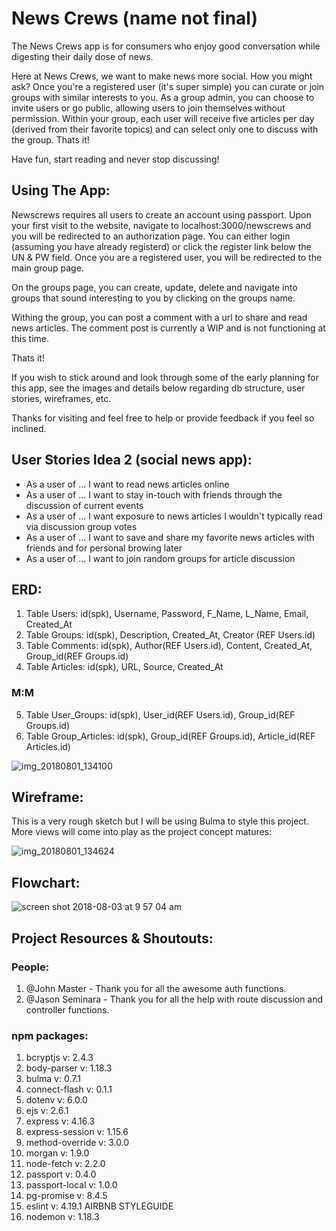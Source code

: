 
# News Crews (name not final)

The News Crews app is for consumers who enjoy good conversation while digesting their daily dose of news. 

Here at News Crews, we want to make news more social. How you might ask? Once you're a registered user (it's super simple) you can curate or join groups with similar interests to you. As a group admin, you can choose to invite users or go public, allowing users to join themselves without permission. Within your group, each user will receive five articles per day (derived from their favorite topics) and can select only one to discuss with the group. Thats it!

Have fun, start reading and never stop discussing!

## Using The App:

Newscrews requires all users to create an account using passport. Upon your first visit to the website, navigate to localhost:3000/newscrews and you will be redirected to an authorization page. You can either login (assuming you have already registerd) or click the register link below the UN & PW field. Once you are a registered user, you will be redirected to the main group page.

On the groups page, you can create, update, delete and navigate into groups that sound interesting to you by clicking on the groups name.

Withing the group, you can post a comment with a url to share and read news articles. The comment post is currently a WIP and is not functioning at this time.

Thats it!

If you wish to stick around and look through some of the early planning for this app, see the images and details below regarding db structure, user stories, wireframes, etc.

Thanks for visiting and feel free to help or provide feedback if you feel so inclined.

## User Stories Idea 2 (social news app):
- As a user of ... I want to read news articles online
- As a user of ... I want to stay in-touch with friends through the discussion of current events
- As a user of ... I want exposure to news articles I wouldn't typically read via discussion group votes
- As a user of ... I want to save and share my favorite news articles with friends and for personal browing later
- As a user of ... I want to join random groups for article discussion

## ERD:
1. Table Users: id(spk), Username, Password, F_Name, L_Name, Email, Created_At
2. Table Groups: id(spk), Description, Created_At, Creator (REF Users.id)
3. Table Comments: id(spk), Author(REF Users.id), Content, Created_At, Group_id(REF Groups.id)
4. Table Articles: id(spk), URL, Source, Created_At
### M:M 
5. Table User_Groups: id(spk), User_id(REF Users.id), Group_id(REF Groups.id)
6. Table Group_Articles: id(spk), Group_id(REF Groups.id), Article_id(REF Articles.id)

![img_20180801_134100](https://media.git.generalassemb.ly/user/14895/files/2a94cb4e-9593-11e8-85e7-57aa0be8387e)

## Wireframe:

This is a very rough sketch but I will be using Bulma to style this project. More views will come into play as the project concept matures:

![img_20180801_134624](https://media.git.generalassemb.ly/user/14895/files/5d13bdd2-9593-11e8-9599-a0d3344ec694)

## Flowchart:

![screen shot 2018-08-03 at 9 57 04 am](https://user-images.githubusercontent.com/34017019/43646710-a266a806-9703-11e8-8f31-35e723162023.png)

## Project Resources & Shoutouts:

### People:
1. @John Master - Thank you for all the awesome auth functions.
2. @Jason Seminara - Thank you for all the help with route discussion and controller functions.

### npm packages:
1. bcryptjs v: 2.4.3
2. body-parser v: 1.18.3
3. bulma v: 0.7.1
4. connect-flash v: 0.1.1
5. dotenv v: 6.0.0
6. ejs v: 2.6.1
7. express v: 4.16.3
8. express-session v: 1.15.6
9. method-override v: 3.0.0
10. morgan v: 1.9.0
11. node-fetch v: 2.2.0
12. passport v: 0.4.0
13. passport-local v: 1.0.0
14. pg-promise v: 8.4.5
15. eslint v: 4.19.1 AIRBNB STYLEGUIDE
16. nodemon v: 1.18.3



